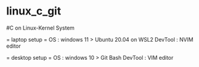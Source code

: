 # linux_c_git
#C on Linux-Kernel System

= laptop setup =
OS : windows 11 > Ubuntu 20.04 on WSL2
DevTool : NVIM editor

= desktop setup =
OS : windows 10 > Git Bash
DevTool : VIM editor
